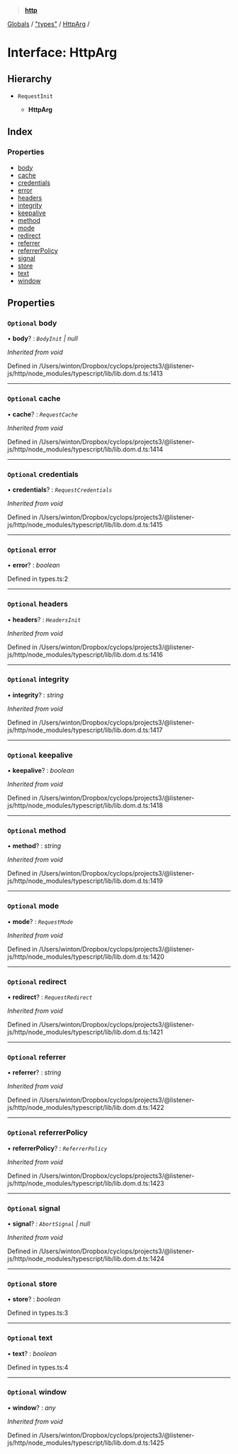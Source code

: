 > **[http](../README.md)**

[Globals](../globals.md) / ["types"](../modules/_types_.md) / [HttpArg](_types_.httparg.md) /

# Interface: HttpArg

## Hierarchy

* `RequestInit`

  * **HttpArg**

## Index

### Properties

* [body](_types_.httparg.md#optional-body)
* [cache](_types_.httparg.md#optional-cache)
* [credentials](_types_.httparg.md#optional-credentials)
* [error](_types_.httparg.md#optional-error)
* [headers](_types_.httparg.md#optional-headers)
* [integrity](_types_.httparg.md#optional-integrity)
* [keepalive](_types_.httparg.md#optional-keepalive)
* [method](_types_.httparg.md#optional-method)
* [mode](_types_.httparg.md#optional-mode)
* [redirect](_types_.httparg.md#optional-redirect)
* [referrer](_types_.httparg.md#optional-referrer)
* [referrerPolicy](_types_.httparg.md#optional-referrerpolicy)
* [signal](_types_.httparg.md#optional-signal)
* [store](_types_.httparg.md#optional-store)
* [text](_types_.httparg.md#optional-text)
* [window](_types_.httparg.md#optional-window)

## Properties

### `Optional` body

• **body**? : *`BodyInit` | null*

*Inherited from void*

Defined in /Users/winton/Dropbox/cyclops/projects3/@listener-js/http/node_modules/typescript/lib/lib.dom.d.ts:1413

___

### `Optional` cache

• **cache**? : *`RequestCache`*

*Inherited from void*

Defined in /Users/winton/Dropbox/cyclops/projects3/@listener-js/http/node_modules/typescript/lib/lib.dom.d.ts:1414

___

### `Optional` credentials

• **credentials**? : *`RequestCredentials`*

*Inherited from void*

Defined in /Users/winton/Dropbox/cyclops/projects3/@listener-js/http/node_modules/typescript/lib/lib.dom.d.ts:1415

___

### `Optional` error

• **error**? : *boolean*

Defined in types.ts:2

___

### `Optional` headers

• **headers**? : *`HeadersInit`*

*Inherited from void*

Defined in /Users/winton/Dropbox/cyclops/projects3/@listener-js/http/node_modules/typescript/lib/lib.dom.d.ts:1416

___

### `Optional` integrity

• **integrity**? : *string*

*Inherited from void*

Defined in /Users/winton/Dropbox/cyclops/projects3/@listener-js/http/node_modules/typescript/lib/lib.dom.d.ts:1417

___

### `Optional` keepalive

• **keepalive**? : *boolean*

*Inherited from void*

Defined in /Users/winton/Dropbox/cyclops/projects3/@listener-js/http/node_modules/typescript/lib/lib.dom.d.ts:1418

___

### `Optional` method

• **method**? : *string*

*Inherited from void*

Defined in /Users/winton/Dropbox/cyclops/projects3/@listener-js/http/node_modules/typescript/lib/lib.dom.d.ts:1419

___

### `Optional` mode

• **mode**? : *`RequestMode`*

*Inherited from void*

Defined in /Users/winton/Dropbox/cyclops/projects3/@listener-js/http/node_modules/typescript/lib/lib.dom.d.ts:1420

___

### `Optional` redirect

• **redirect**? : *`RequestRedirect`*

*Inherited from void*

Defined in /Users/winton/Dropbox/cyclops/projects3/@listener-js/http/node_modules/typescript/lib/lib.dom.d.ts:1421

___

### `Optional` referrer

• **referrer**? : *string*

*Inherited from void*

Defined in /Users/winton/Dropbox/cyclops/projects3/@listener-js/http/node_modules/typescript/lib/lib.dom.d.ts:1422

___

### `Optional` referrerPolicy

• **referrerPolicy**? : *`ReferrerPolicy`*

*Inherited from void*

Defined in /Users/winton/Dropbox/cyclops/projects3/@listener-js/http/node_modules/typescript/lib/lib.dom.d.ts:1423

___

### `Optional` signal

• **signal**? : *`AbortSignal` | null*

*Inherited from void*

Defined in /Users/winton/Dropbox/cyclops/projects3/@listener-js/http/node_modules/typescript/lib/lib.dom.d.ts:1424

___

### `Optional` store

• **store**? : *boolean*

Defined in types.ts:3

___

### `Optional` text

• **text**? : *boolean*

Defined in types.ts:4

___

### `Optional` window

• **window**? : *any*

*Inherited from void*

Defined in /Users/winton/Dropbox/cyclops/projects3/@listener-js/http/node_modules/typescript/lib/lib.dom.d.ts:1425